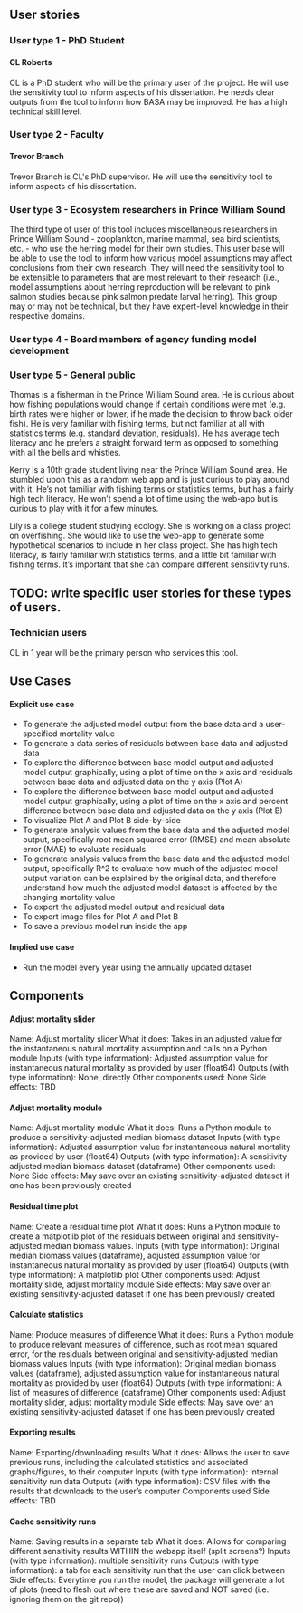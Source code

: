 
## User stories

### User type 1 - PhD Student

#### CL Roberts

CL is a PhD student who will be the primary user of the project. He will use the sensitivity tool to inform aspects of his dissertation. He needs clear outputs from the tool to inform how BASA may be improved. He has a high technical skill level.

### User type 2 - Faculty

#### Trevor Branch

Trevor Branch is CL's PhD supervisor. He will use the sensitivity tool to inform aspects of his dissertation.


### User type 3 - Ecosystem researchers in Prince William Sound

The third type of user of this tool includes miscellaneous researchers in Prince William Sound - zooplankton, marine mammal, sea bird scientists, etc. - who use the herring model for their own studies. This user base will be able to use the tool to inform how various model assumptions may affect conclusions from their own research. They will need the sensitivity tool to be extensible to parameters that are most relevant to their research (i.e., model assumptions about herring reproduction will be relevant to pink salmon studies because pink salmon predate larval herring). This group may or may not be technical, but they have expert-level knowledge in their respective domains.

### User type 4 - Board members of agency funding model development
### User type 5 - General public

Thomas is a fisherman in the Prince William Sound area. He is curious about how fishing populations would change 
if certain conditions were met (e.g. birth rates were higher or lower, if he made the decision to throw back older fish). 
He is very familiar with fishing terms, but not familiar at all with statistics terms (e.g. standard deviation, residuals). 
He has average tech literacy and he prefers a straight forward term as opposed to something with all the bells and whistles. 

Kerry is a 10th grade student living near the Prince William Sound area. He stumbled upon this as a random web app 
and is just curious to play around with it. He’s not familiar with fishing terms or statistics terms, 
but has a fairly high tech literacy. He won’t spend a lot of time using the web-app but is curious to 
play with it for a few minutes.

Lily is a college student studying ecology. She is working on a class project on overfishing. 
She would like to use the web-app to generate some hypothetical scenarios to include in her class project. 
She has high tech literacy, is fairly familiar with statistics terms, and a little bit familiar with fishing terms. 
It’s important that she can compare different sensitivity runs. 


## TODO: write specific user stories for these types of users.

### Technician users

CL in 1 year will be the primary person who services this tool.


## Use Cases

#### Explicit use case
- To generate the adjusted model output from the base data and a user-specified mortality value
- To generate a data series of residuals between base data and adjusted data
- To explore the difference between base model output and adjusted model output graphically, using a plot of time on the x axis and residuals between base data and adjusted data on the y axis (Plot A)
- To explore the difference between base model output and adjusted model output graphically, using a plot of time on the x axis and percent difference between base data and adjusted data on the y axis (Plot B)
- To visualize Plot A and Plot B side-by-side
- To generate analysis values from the base data and the adjusted model output, specifically root mean squared error (RMSE) and mean absolute error (MAE) to evaluate residuals
- To generate analysis values from the base data and the adjusted model output, specifically R^2 to evaluate how much of the adjusted model output variation can be explained by the original data, and therefore understand how much the adjusted model dataset is affected by the changing mortality value
- To export the adjusted model output and residual data
- To export image files for Plot A and Plot B
- To save a previous model run inside the app



#### Implied use case

- Run the model every year using the annually updated dataset


## Components

#### Adjust mortality slider

Name: Adjust mortality slider
What it does: Takes in an adjusted value for the instantaneous natural mortality assumption and calls on a Python module
Inputs (with type information): Adjusted assumption value for instantaneous natural mortality as provided by user (float64)
Outputs (with type information): None, directly
Other components used: None
Side effects: TBD

#### Adjust mortality module

Name: Adjust mortality module
What it does: Runs a Python module to produce a sensitivity-adjusted median biomass dataset
Inputs (with type information): Adjusted assumption value for instantaneous natural mortality as provided by user (float64)
Outputs (with type information): A sensitivity-adjusted median biomass dataset (dataframe)
Other components used: None
Side effects: May save over an existing sensitivity-adjusted dataset if one has been previously created

#### Residual time plot

Name: Create a residual time plot
What it does: Runs a Python module to create a matplotlib plot of the residuals between original and sensitivity-adjusted median biomass values.
Inputs (with type information): Original median biomass values (dataframe), adjusted assumption value for instantaneous natural mortality as provided by user (float64)
Outputs (with type information): A matplotlib plot 
Other components used: Adjust mortality slide, adjust mortality module
Side effects: May save over an existing sensitivity-adjusted dataset if one has been previously created

#### Calculate statistics

Name: Produce measures of difference
What it does: Runs a Python module to produce relevant measures of difference, such as root mean squared error, for the residuals between original and sensitivity-adjusted median biomass values
Inputs (with type information): Original median biomass values (dataframe), adjusted assumption value for instantaneous natural mortality as provided by user (float64)
Outputs (with type information): A list of measures of difference (dataframe)
Other components used: Adjust mortality slider, adjust mortality module
Side effects: May save over an existing sensitivity-adjusted dataset if one has been previously created

#### Exporting results

Name: Exporting/downloading results
What it does: Allows the user to save previous runs, including the calculated statistics and associated graphs/figures, to their computer
Inputs (with type information): internal sensitivity run data
Outputs (with type information): CSV files with the results that downloads to the user’s computer
Components used
Side effects: TBD

#### Cache sensitivity runs

Name: Saving results in a separate tab
What it does: Allows for comparing different sensitivity results WITHIN the webapp itself (split screens?)
Inputs (with type information): multiple sensitivity runs
Outputs (with type information): a tab for each sensitivity run that the user can click between 
Side effects:
Everytime you run the model, the package will generate a lot of plots (need to flesh out where these are saved and NOT saved (i.e. ignoring them on the git repo))

